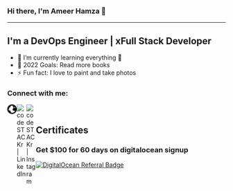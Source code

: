 ### Hi there, I'm Ameer Hamza 👋
---
## I'm a DevOps Engineer | xFull Stack Developer

- 🌱 I’m currently learning everything 🤣
- 🥅 2022 Goals: Read more books
- ⚡ Fun fact: I love to paint and take photos

### Connect with me:

[<img align="left" alt="codeSTACKr.com" width="22px" src="https://raw.githubusercontent.com/iconic/open-iconic/master/svg/globe.svg" />][website]
[<img align="left" alt="codeSTACKr | LinkedIn" width="22px" src="https://cdn.jsdelivr.net/npm/simple-icons@v3/icons/linkedin.svg" />][linkedin]
[<img align="left" alt="codeSTACKr | Instagram" width="22px" src="https://cdn.jsdelivr.net/npm/simple-icons@v3/icons/instagram.svg" />][instagram]

<br />

[website]: https://hammza.com
[instagram]: https://instagram.com/hammzagee
[linkedin]: https://linkedin.com/in/hammzagee

## Certificates
<!--START_SECTION:badges-->
<!--END_SECTION:badges-->

### Get $100 for 60 days on digitalocean signup
[![DigitalOcean Referral Badge](https://web-platforms.sfo2.digitaloceanspaces.com/WWW/Badge%202.svg)](https://www.digitalocean.com/?refcode=ca90d2cc65a8&utm_campaign=Referral_Invite&utm_medium=Referral_Program&utm_source=badge)
